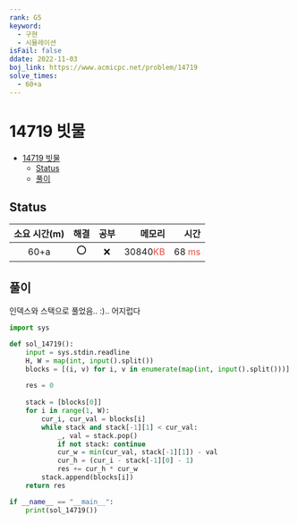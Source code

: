 ```yaml
---
rank: G5
keyword:
  - 구현
  - 시뮬레이션
isFail: false
ddate: 2022-11-03
boj_link: https://www.acmicpc.net/problem/14719
solve_times:
  - 60+a
---
```


# 14719 빗물
- [14719 빗물](#14719-빗물)
  - [Status](#status)
  - [풀이](#풀이)

## Status

| 소요 시간(m) | 해결  | 공부  |                                      메모리 |                                       시간 |
| :----------: | :---: | :---: | ------------------------------------------: | -----------------------------------------: |
|      60+a      |   ⭕️   |   ❌   | 30840<span style="color:#e74c3c">KB</span> | 68 <span style="color:#e74c3c">ms</span> |


## 풀이

인덱스와 스택으로 풀었음.. :)..
어지럽다

```py
import sys

def sol_14719():
    input = sys.stdin.readline
    H, W = map(int, input().split())
    blocks = [(i, v) for i, v in enumerate(map(int, input().split()))]
    
    res = 0
    
    stack = [blocks[0]]
    for i in range(1, W):
        cur_i, cur_val = blocks[i]
        while stack and stack[-1][1] < cur_val:
            _, val = stack.pop()
            if not stack: continue
            cur_w = min(cur_val, stack[-1][1]) - val
            cur_h = (cur_i - stack[-1][0] - 1) 
            res += cur_h * cur_w 
        stack.append(blocks[i])
    return res

if __name__ == "__main__":
    print(sol_14719())
```